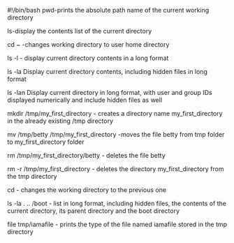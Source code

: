 #!/bin/bash
pwd-prints the absolute path name of the current working directory

ls-display the contents list of the current directory

cd ~ -changes working directory to user home directory

ls -l - display current directory contents in a long format

ls -la Display current directory contents, including hidden files in long format

ls -lan Display current directory in long format, with user and group IDs displayed numerically and include hidden files as well

mkdir /tmp/my_first_directory - creates a directory name my_first_directory in the already existing /tmp directory

mv /tmp/betty /tmp/my_first_directory -moves the file betty from tmp folder to my_first_directory folder

rm /tmp/my_first_directory/betty - deletes the file betty

rm -r /tmp/my_first_directory - deletes the directory my_first_directory from the tmp directory

cd -  changes the working directory to the previous one

ls -la . .. /boot - list in long format, including hidden files, the contents of the current directory, its parent directory and the boot directory

file tmp/iamafile - prints the type of the file named iamafile stored in the tmp directory
